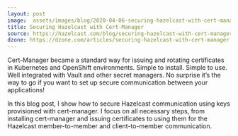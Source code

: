 ```yaml
---
layout: post
image:  assets/images/blog/2020-04-06-securing-hazelcast-with-cert-manager.jpg
title: Securing Hazelcast with Cert-Manager
source: https://hazelcast.com/blog/securing-hazelcast-with-cert-manager/
dzone: https://dzone.com/articles/securing-hazelcast-with-cert-manager
---
```

Cert-Manager became a standard way for issuing and rotating certificates in Kubernetes and OpenShift environments. Simple to install. Simple to use. Well integrated with Vault and other secret managers. No surprise it’s the way to go if you want to set up secure communication between your applications!

In this blog post, I show how to secure Hazelcast communication using keys provisioned with cert-manager. I focus on all necessary steps, from installing cert-manager and issuing certificates to using them for the Hazelcast member-to-member and client-to-member communication.
